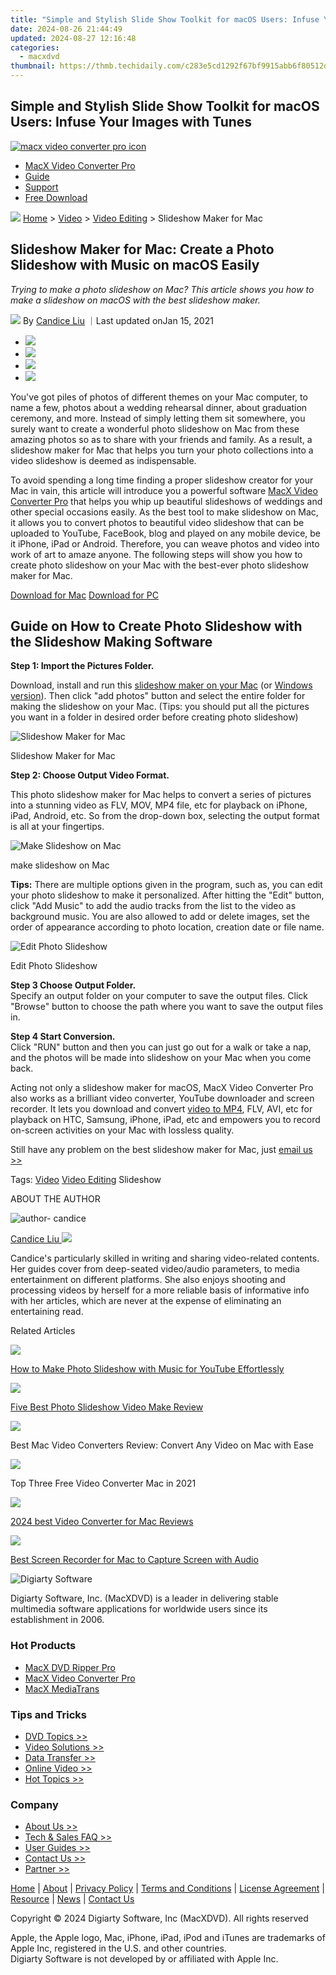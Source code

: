 ```yaml
---
title: "Simple and Stylish Slide Show Toolkit for macOS Users: Infuse Your Images with Tunes"
date: 2024-08-26 21:44:49
updated: 2024-08-27 12:16:48
categories:
  - macxdvd
thumbnail: https://thmb.techidaily.com/c283e5cd1292f67bf9915abb6f80512d4b71e72814dc3723834abc073685ea0d.jpg
---
```


## Simple and Stylish Slide Show Toolkit for macOS Users: Infuse Your Images with Tunes

[![macx video converter pro icon](https://www.macxdvd.com/mac-dvd-video-converter-how-to/../image-style/new-seo/icon11.png)](https://tools.techidaily.com/macxdvd/products/)

* [MacX Video Converter Pro](https://tools.techidaily.com/macxdvd/products/)
* [Guide](https://tools.techidaily.com/macxdvd/products/)
* [Support](https://tools.techidaily.com/macxdvd/products/)
* [Free Download](https://tools.techidaily.com/macxdvd/products/)



![](https://www.macxdvd.com/mac-dvd-video-converter-how-to/../image-style/new-seo/icon7.png) [Home](https://tools.techidaily.com/macxdvd/products/) \> [Video](https://tools.techidaily.com/macxdvd/products/) \> [Video Editing](https://tools.techidaily.com/macxdvd/products/) \> Slideshow Maker for Mac 

## Slideshow Maker for Mac: Create a Photo Slideshow with Music on macOS Easily



_Trying to make a photo slideshow on Mac? This article shows you how to make a slideshow on macOS with the best slideshow maker._ 

![](https://www.macxdvd.com/mac-dvd-video-converter-how-to/../image-style/new-seo/icon6.png) By [Candice Liu](https://tools.techidaily.com/macxdvd/products/) ｜Last updated onJan 15, 2021 

* [![](https://www.macxdvd.com/mac-dvd-video-converter-how-to/../image-style/new-seo/share-fa.jpg)](https://www.facebook.com/sharer/sharer.php?u=https://www.macxdvd.com/mac-dvd-video-converter-how-to/slideshow-maker-for-mac.htm)
* [![](https://www.macxdvd.com/mac-dvd-video-converter-how-to/../image-style/new-seo/share-tw.jpg)](https://twitter.com/intent/tweet?url=https://www.macxdvd.com/mac-dvd-video-converter-how-to/slideshow-maker-for-mac.htm)
* [![](https://www.macxdvd.com/mac-dvd-video-converter-how-to/../image-style/new-seo/share-go.jpg)](https://pinterest.com/pin/create/button/?url=https://www.macxdvd.com/mac-dvd-video-converter-how-to/slideshow-maker-for-mac.htm)
* [![](https://www.macxdvd.com/mac-dvd-video-converter-how-to/../image-style/new-seo/share-in.jpg)](https://www.linkedin.com/shareArticle?mini=true&url=https://www.macxdvd.com/mac-dvd-video-converter-how-to/slideshow-maker-for-mac.htm&title=&summary=https://www.macxdvd.com/mac-dvd-video-converter-how-to/slideshow-maker-for-mac.htm&source=)

You've got piles of photos of different themes on your Mac computer, to name a few, photos about a wedding rehearsal dinner, about graduation ceremony, and more. Instead of simply letting them sit somewhere, you surely want to create a wonderful photo slideshow on Mac from these amazing photos so as to share with your friends and family. As a result, a slideshow maker for Mac that helps you turn your photo collections into a video slideshow is deemed as indispensable. 

To avoid spending a long time finding a proper slideshow creator for your Mac in vain, this article will introduce you a powerful software [MacX Video Converter Pro](https://tools.techidaily.com/macxdvd/products/) that helps you whip up beautiful slideshows of weddings and other special occasions easily. As the best tool to make slideshow on Mac, it allows you to convert photos to beautiful video slideshow that can be uploaded to YouTube, FaceBook, blog and played on any mobile device, be it iPhone, iPad or Android. Therefore, you can weave photos and video into work of art to amaze anyone. The following steps will show you how to create photo slideshow on your Mac with the best-ever photo slideshow maker for Mac. 

[Download for Mac](https://tools.techidaily.com/macxdvd/products/) [Download for PC](https://tools.techidaily.com/macxdvd/products/) 

## Guide on How to Create Photo Slideshow with the Slideshow Making Software 

**Step 1: Import the Pictures Folder.**

 Download, install and run this [slideshow maker on your Mac](https://tools.techidaily.com/macxdvd/products/) (or [Windows version](https://tools.techidaily.com/macxdvd/products/)). Then click "add photos" button and select the entire folder for making the slideshow on your Mac. (Tips: you should put all the pictures you want in a folder in desired order before creating photo slideshow)

![Slideshow Maker for Mac](https://www.macxdvd.com/mac-dvd-video-converter-how-to/article-image/zxh-mvcp-062701.png) 

Slideshow Maker for Mac

**Step 2: Choose Output Video Format.**

 This photo slideshow maker for Mac helps to convert a series of pictures into a stunning video as FLV, MOV, MP4 file, etc for playback on iPhone, iPad, Android, etc. So from the drop-down box, selecting the output format is all at your fingertips. 

![Make Slideshow on Mac](https://www.macxdvd.com/mac-dvd-video-converter-how-to/article-image/zxh-mvcp-062702.png) 

make slideshow on Mac

**Tips:** There are multiple options given in the program, such as, you can edit your photo slideshow to make it personalized. After hitting the "Edit" button, click "Add Music" to add the audio tracks from the list to the video as background music. You are also allowed to add or delete images, set the order of appearance according to photo location, creation date or file name.

![Edit Photo Slideshow](https://www.macxdvd.com/mac-dvd-video-converter-how-to/article-image/zxh-wedding-slideshow-edit.png) 

Edit Photo Slideshow

**Step 3 Choose Output Folder.**   
Specify an output folder on your computer to save the output files. Click "Browse" button to choose the path where you want to save the output files in.

**Step 4 Start Conversion.**  
Click "RUN" button and then you can just go out for a walk or take a nap, and the photos will be made into slideshow on your Mac when you come back.

Acting not only a slideshow maker for macOS, MacX Video Converter Pro also works as a brilliant video converter, YouTube downloader and screen recorder. It lets you download and convert [video to MP4](https://tools.techidaily.com/macxdvd/products/), FLV, AVI, etc for playback on HTC, Samsung, iPhone, iPad, etc and empowers you to record on-screen activities on your Mac with lossless quality. 

Still have any problem on the best slideshow maker for Mac, just [email us >>](https://tools.techidaily.com/macxdvd/products/)

Tags: [Video](https://tools.techidaily.com/macxdvd/products/) [Video Editing](https://tools.techidaily.com/macxdvd/products/) Slideshow 

ABOUT THE AUTHOR

![author- candice](https://www.macxdvd.com/mac-dvd-video-converter-how-to/../image-style/new-seo/candice.png) 

[Candice Liu ![](https://www.macxdvd.com/mac-dvd-video-converter-how-to/../image-style/new-seo/share-in1.jpg)](https://www.linkedin.com/in/candice-liu-444483a3/) 

Candice's particularly skilled in writing and sharing video-related contents. Her guides cover from deep-seated video/audio parameters, to media entertainment on different platforms. She also enjoys shooting and processing videos by herself for a more reliable basis of informative info with her articles, which are never at the expense of eliminating an entertaining read.



Related Articles

![](https://www.macxdvd.com/mac-dvd-video-converter-how-to/../image-style/new-seo/pic7.jpg)

[How to Make Photo Slideshow with Music for YouTube Effortlessly](https://tools.techidaily.com/macxdvd/products/)

![](https://www.macxdvd.com/mac-dvd-video-converter-how-to/../image-style/new-seo/pic6.jpg)

[Five Best Photo Slideshow Video Make Review](https://tools.techidaily.com/macxdvd/products/)

![](https://www.macxdvd.com/mac-dvd-video-converter-how-to/../image-style/new-seo/pic5.jpg)

 Best Mac Video Converters Review: Convert Any Video on Mac with Ease

![](https://www.macxdvd.com/mac-dvd-video-converter-how-to/../image-style/new-seo/pic4.jpg)

 Top Three Free Video Converter Mac in 2021 

![](https://www.macxdvd.com/mac-dvd-video-converter-how-to/../image-style/new-seo/pic3.jpg)

[2024 best Video Converter for Mac Reviews](https://tools.techidaily.com/macxdvd/products/) 

![](https://www.macxdvd.com/mac-dvd-video-converter-how-to/../image-style/new-seo/pic2.jpg)

[Best Screen Recorder for Mac to Capture Screen with Audio](https://tools.techidaily.com/macxdvd/products/) 



![Digiarty Software](https://www.macxdvd.com/mac-dvd-video-converter-how-to/../icon/logo.png) 

Digiarty Software, Inc. (MacXDVD) is a leader in delivering stable multimedia software applications for worldwide users since its establishment in 2006.

### Hot Products

* [MacX DVD Ripper Pro](https://tools.techidaily.com/macxdvd/products/)
* [MacX Video Converter Pro](https://tools.techidaily.com/macxdvd/products/)
* [MacX MediaTrans](https://tools.techidaily.com/macxdvd/products/)

### Tips and Tricks

* [DVD Topics >>](https://tools.techidaily.com/macxdvd/products/)
* [Video Solutions >>](https://tools.techidaily.com/macxdvd/products/)
* [Data Transfer >>](https://tools.techidaily.com/macxdvd/products/)
* [Online Video >>](https://tools.techidaily.com/macxdvd/products/)
* [Hot Topics >>](https://tools.techidaily.com/macxdvd/products/)

### Company

* [About Us >>](https://tools.techidaily.com/macxdvd/products/)
* [Tech & Sales FAQ >>](https://tools.techidaily.com/macxdvd/products/)
* [User Guides >>](https://tools.techidaily.com/macxdvd/products/)
* [Contact Us >>](https://tools.techidaily.com/macxdvd/products/)
* [Partner >>](https://tools.techidaily.com/macxdvd/products/)



[Home](https://tools.techidaily.com/macxdvd/products/) | [About](https://tools.techidaily.com/macxdvd/products/) | [Privacy Policy](https://tools.techidaily.com/macxdvd/products/) | [Terms and Conditions](https://tools.techidaily.com/macxdvd/products/) | [License Agreement](https://tools.techidaily.com/macxdvd/products/) | [Resource](https://tools.techidaily.com/macxdvd/products/) | [News](https://tools.techidaily.com/macxdvd/products/) | [Contact Us](https://tools.techidaily.com/macxdvd/products/)

Copyright © 2024 Digiarty Software, Inc (MacXDVD). All rights reserved

Apple, the Apple logo, Mac, iPhone, iPad, iPod and iTunes are trademarks of Apple Inc, registered in the U.S. and other countries.  
 Digiarty Software is not developed by or affiliated with Apple Inc.

<ins class="adsbygoogle"
     style="display:block"
     data-ad-format="autorelaxed"
     data-ad-client="ca-pub-7571918770474297"
     data-ad-slot="1223367746"></ins>



<ins class="adsbygoogle"
     style="display:block"
     data-ad-client="ca-pub-7571918770474297"
     data-ad-slot="8358498916"
     data-ad-format="auto"
     data-full-width-responsive="true"></ins>
